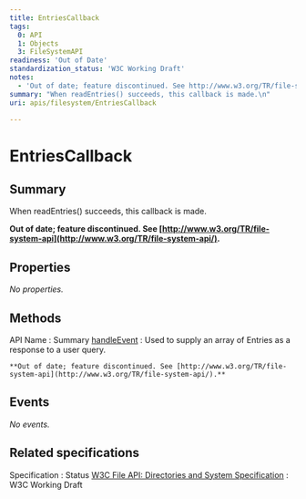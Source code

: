 ```yaml
---
title: EntriesCallback
tags:
  0: API
  1: Objects
  3: FileSystemAPI
readiness: 'Out of Date'
standardization_status: 'W3C Working Draft'
notes:
  - 'Out of date; feature discontinued. See http://www.w3.org/TR/file-system-api/.'
summary: "When readEntries() succeeds, this callback is made.\n"
uri: apis/filesystem/EntriesCallback

---
```

# EntriesCallback

## Summary

When readEntries() succeeds, this callback is made.

**Out of date; feature discontinued. See [http://www.w3.org/TR/file-system-api](http://www.w3.org/TR/file-system-api/).**

## Properties

*No properties.*

## Methods

API Name
:   Summary
[handleEvent](/apis/filesystem/EntriesCallback/handleEvent)
:   Used to supply an array of Entries as a response to a user query.

    **Out of date; feature discontinued. See [http://www.w3.org/TR/file-system-api](http://www.w3.org/TR/file-system-api/).**

## Events

*No events.*

## Related specifications

Specification
:   Status
[W3C File API: Directories and System Specification](http://dev.w3.org/2009/dap/file-system/pub/FileSystem/)
:   W3C Working Draft

